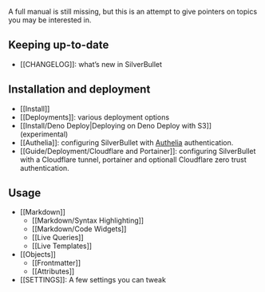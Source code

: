 A full manual is still missing, but this is an attempt to give pointers on topics you may be interested in.

## Keeping up-to-date
* [[CHANGELOG]]: what’s new in SilverBullet

## Installation and deployment
* [[Install]]
* [[Deployments]]: various deployment options
* [[Install/Deno Deploy|Deploying on Deno Deploy with S3]] (experimental)
* [[Authelia]]: configuring SilverBullet with [Authelia](https://www.authelia.com/) authentication.
* [[Guide/Deployment/Cloudflare and Portainer]]: configuring SilverBullet with a Cloudflare tunnel, portainer and optionall Cloudflare zero trust authentication.

## Usage
* [[Markdown]]
  * [[Markdown/Syntax Highlighting]]
  * [[Markdown/Code Widgets]]
  * [[Live Queries]]
  * [[Live Templates]]
* [[Objects]]
  * [[Frontmatter]]
  * [[Attributes]]
* [[SETTINGS]]: A few settings you can tweak
